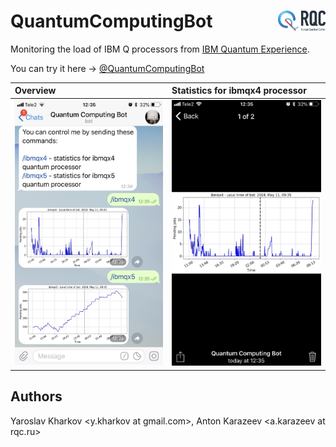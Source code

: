 # QuantumComputingBot <img src="img/rqc.png" href='http://rqc.ru/' width='15%' align='right'>

Monitoring the load of IBM Q processors from [IBM Quantum Experience](https://quantumexperience.ng.bluemix.net).

You can try it here -> [@QuantumComputingBot](https://t.me/QuantumComputingBot)

| Overview | Statistics for ibmqx4 processor     |
| :------------- | :------------- |
| <img src="img/img1.jpg" width="400px">       | <img src="img/img2.jpg" width="400px">       |

## Authors

Yaroslav Kharkov <y.kharkov at gmail.com>, Anton Karazeev <a.karazeev at rqc.ru>
